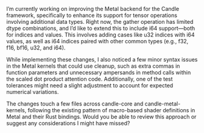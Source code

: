 I’m currently working on improving the Metal backend for the Candle framework, specifically to enhance its support for tensor operations involving additional data types. Right now, the gather operation has limited dtype combinations, and I’d like to extend this to include i64 support—both for indices and values. This involves adding cases like u32 indices with i64 values, as well as i64 indices paired with other common types (e.g., f32, f16, bf16, u32, and i64).

While implementing these changes, I also noticed a few minor syntax issues in the Metal kernels that could use cleanup, such as extra commas in function parameters and unnecessary ampersands in method calls within the scaled dot product attention code. Additionally, one of the test tolerances might need a slight adjustment to account for expected numerical variations.

The changes touch a few files across candle-core and candle-metal-kernels, following the existing pattern of macro-based shader definitions in Metal and their Rust bindings. Would you be able to review this approach or suggest any considerations I might have missed?
